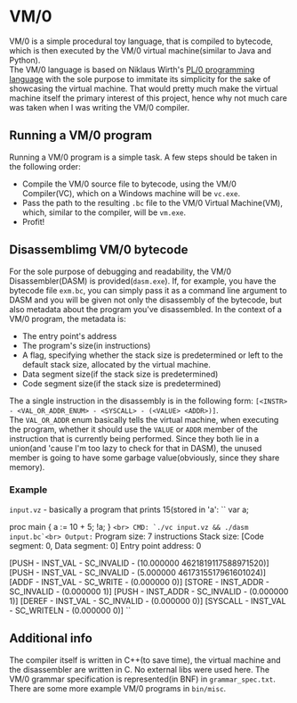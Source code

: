 # VM/0
VM/0 is a simple procedural toy language, that is compiled to bytecode, which is then executed by the VM/0 virtual machine(similar to Java and Python).<br>
The VM/0 language is based on Niklaus Wirth's [PL/0 programming language](https://en.wikipedia.org/wiki/PL/0) with the sole purpose to immitate its simplicity for the sake of showcasing the virtual machine. That would pretty much make the virtual machine itself the primary interest of this project, hence why not much care was taken when I was writing the VM/0 compiler.

## Running a VM/0 program
Running a VM/0 program is a simple task. A few steps should be taken in the following order:<br>
- Compile the VM/0 source file to bytecode, using the VM/0 Compiler(VC), which on a Windows machine will be `vc.exe`.
- Pass the path to the resulting `.bc` file to the VM/0 Virtual Machine(VM), which, similar to the compiler, will be `vm.exe`.
- Profit!

## Disassemblimg VM/0 bytecode
For the sole purpose of debugging and readability, the VM/0 Disassembler(DASM) is provided(`dasm.exe`). If, for example, you have the bytecode file `exm.bc`, you can simply pass it as a command line argument to DASM and you will be given not only the disassembly of the bytecode, but also metadata about the program you've disassembled. In the context of a VM/0 program, the metadata is:
- The entry point's address
- The program's size(in instructions)
- A flag, specifying whether the stack size is predetermined or left to the default stack size, allocated by the virtual machine.
- Data segment size(if the stack size is predetermined)
- Code segment size(if the stack size is predetermined)

The a single instruction in the disassembly is in the following form: `[<INSTR> - <VAL_OR_ADDR_ENUM> - <SYSCALL> - (<VALUE> <ADDR>)]`.<br>
The `VAL_OR_ADDR` enum basically tells the virtual machine, when executing the program, whether it should use the `VALUE` or `ADDR` member of the instruction that is currently being performed. Since they both lie in a union(and 'cause I'm too lazy to check for that in DASM), the unused member is going to have some garbage value(obviously, since they share memory).

### Example
`input.vz` - basically a program that prints 15(stored in 'a':
``
var a;

proc main {
	a := 10 + 5;
	!a;
}
``
<br>
CMD: `./vc input.vz && ./dasm input.bc`<br>
Output:
``
Program size: 7 instructions
Stack size: [Code segment: 0, Data segment: 0]
Entry point address: 0

[PUSH - INST_VAL - SC_INVALID - (10.000000 4621819117588971520)]
[PUSH - INST_VAL - SC_INVALID - (5.000000 4617315517961601024)]
[ADDF - INST_VAL - SC_WRITE - (0.000000 0)]
[STORE - INST_ADDR - SC_INVALID - (0.000000 1)]
[PUSH - INST_ADDR - SC_INVALID - (0.000000 1)]
[DEREF - INST_VAL - SC_INVALID - (0.000000 0)]
[SYSCALL - INST_VAL - SC_WRITELN - (0.000000 0)]
``

## Additional info
The compiler itself is written in C++(to save time), the virtual machine and the disassembler are written in C. No external libs were used here. The VM/0 grammar specification is represented(in BNF) in `grammar_spec.txt`. There are some more example VM/0 programs in `bin/misc`. 
